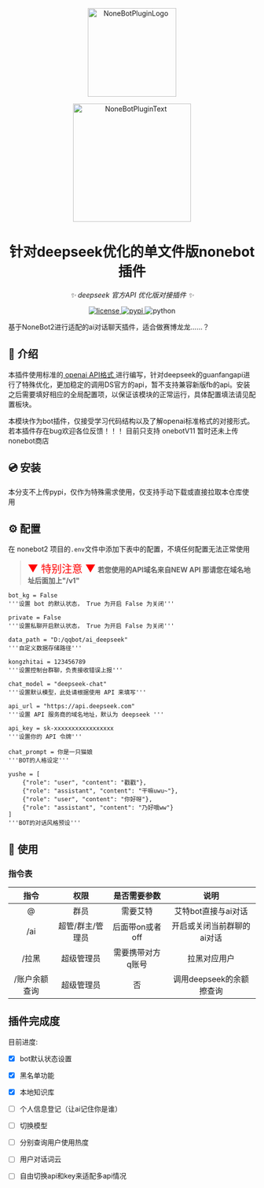 <div align="center">
  <a href="https://v2.nonebot.dev/store"><img src="https://github.com/A-kirami/nonebot-plugin-template/blob/resources/nbp_logo.png" width="180" height="180" alt="NoneBotPluginLogo"></a>
  <br>
  <p><img src="https://github.com/A-kirami/nonebot-plugin-template/blob/resources/NoneBotPlugin.svg" width="240" alt="NoneBotPluginText"></p>
</div>

<div align="center">

# 针对deepseek优化的单文件版nonebot插件

_✨ deepseek 官方API  优化版对接插件 ✨_

</a>
<a href="https://github.com/huilongxiji/nonebot-plugin-furrybar/blob/main/LICENSE">
    <img src="https://img.shields.io/github/license/huilongxiji/nonebot-plugin-furrybar.svg" alt="license">
</a>
<a href="https://pypi.python.org/pypi/nonebot-plugin-furrybar">
    <img src="https://img.shields.io/pypi/v/nonebot-plugin-furrybar.svg" alt="pypi">
</a>
<img src="https://img.shields.io/badge/python-3.9+-blue.svg" alt="python">

</div>

基于NoneBot2进行适配的ai对话聊天插件，适合做赛博龙龙……？

## 📖 介绍

本插件使用标准的<a href="https://openai.xiniushu.com/docs/guides/chat"> openai API格式 </a>进行编写，针对deepseek的guanfangapi进行了特殊优化，更加稳定的调用DS官方的api，暂不支持兼容新版fb的api。安装之后需要填好相应的全局配置项，以保证该模块的正常运行，具体配置填法请见配置板块。

本模块作为bot插件，仅接受学习代码结构以及了解openai标准格式的对接形式。
若本插件存在bug欢迎各位反馈！！！
目前只支持 onebotV11 暂时还未上传nonebot商店

## 💿 安装

本分支不上传pypi，仅作为特殊需求使用，仅支持手动下载或直接拉取本仓库使用

## ⚙️ 配置

在 nonebot2 项目的`.env`文件中添加下表中的配置，不填任何配置无法正常使用

> <span style="font-size: 1.5em; color: red;">▼ 特别注意 ▼</span>
> **若您使用的API域名来自NEW API 那请您在域名地址后面加上"/v1"**

```
bot_kg = False
'''设置 bot 的默认状态， True 为开启 False 为关闭'''

private = False
'''设置私聊开启默认状态， True 为开启 False 为关闭'''

data_path = "D:/qqbot/ai_deepseek"
'''自定义数据存储路径'''

kongzhitai = 123456789
'''设置控制台群聊，负责接收错误上报'''

chat_model = "deepseek-chat"
'''设置默认模型，此处请根据使用 API 来填写'''

api_url = "https://api.deepseek.com"
'''设置 API 服务商的域名地址，默认为 deepseek '''

api_key = sk-xxxxxxxxxxxxxxxxx
'''设置你的 API 令牌'''

chat_prompt = 你是一只猫娘
'''BOT的人格设定'''

yushe = [
    {"role": "user", "content": "戳戳"},
    {"role": "assistant", "content": "干嘛uwu~"},
    {"role": "user", "content": "你好呀"},
    {"role": "assistant", "content": "乃好哦ww"}
]
'''BOT的对话风格预设'''
```

## 🎉 使用

### 指令表

|     指令     |       权限       |   是否需要参数   |            说明            |
| :-----------: | :--------------: | :---------------: | :------------------------: |
|       @       |       群员       |     需要艾特     |    艾特bot直接与ai对话    |
|      /ai      | 超管/群主/管理员 |  后面带on或者off  | 开启或关闭当前群聊的ai对话 |
|     /拉黑     |    超级管理员    | 需要携带对方q账号 |        拉黑对应用户        |
| /账户余额查询 |    超级管理员    |        否        |  调用deepseek的余额擦查询  |

## 插件完成度

目前进度:

- [x] bot默认状态设置
- [x] 黑名单功能
- [x] 本地知识库
- [ ] 个人信息登记（让ai记住你是谁）
- [ ] 切换模型
- [ ] 分别查询用户使用热度
- [ ] 用户对话词云
- [ ] 自由切换api和key来适配多api情况


